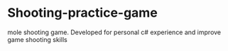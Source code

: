 # Shooting-practice-game
mole shooting game. Developed for personal c# experience and improve game shooting skills  
